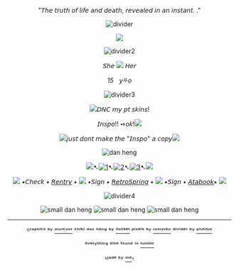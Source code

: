 <div align="center">
  
"𝘛𝘩𝘦 𝘵𝘳𝘶𝘵𝘩 𝘰𝘧 𝘭𝘪𝘧𝘦 𝘢𝘯𝘥 𝘥𝘦𝘢𝘵𝘩, 𝘳𝘦𝘷𝘦𝘢𝘭𝘦𝘥 𝘪𝘯 𝘢𝘯 𝘪𝘯𝘴𝘵𝘢𝘯𝘵. ."
  
![divider](https://64.media.tumblr.com/b34800aa2ba15d4606b198fc9c807760/b15584551d1c744d-a2/s2048x3072/12debf832cb2e28a69aaa22229f1c7b45bd891a5.pnj)

<p align="center">
  <img src="https://64.media.tumblr.com/edabf406f98162cf40bb2a3003775959/87662140495271c9-82/s1280x1920/9b2e1b4cbd39dbd415ef73b6f6ca2838d4a07c30.gifv"/>
</p>



![divider2](https://64.media.tumblr.com/ba9c46267d06477a01f109d2dbfe0143/b15584551d1c744d-6b/s640x960/86930d95408dc37344c2ba134728dde5651ffce3.pnj)



𝘚𝘩𝘦 ![](https://64.media.tumblr.com/91d4e36834351bf9824ad0a660637ef0/ed26dc63c1945af8-13/s75x75_c1/2641eea0d48b12ce6737836a8a9dc02315e7f39b.gifv) 𝘏𝘦𝘳

<em>15</em>ㅤ𝘺⛧𝘰 


![divider3](https://64.media.tumblr.com/5227d0d1595428fdc2491b67868b0e04/a4a13733c7323931-de/s400x600/4fec1aaed91f6d60c0f743a1ead5613feae57ee7.pnj)

 

![](https://64.media.tumblr.com/c5b986cae7f8531bc492c24cffe3c5db/ed26dc63c1945af8-6c/s75x75_c1/fc22b78db78e09f5fec21d3f4248d915208201ab.gifv)𝘋𝘕𝘊 𝘮𝘺 𝘱𝘵 𝘴𝘬𝘪𝘯𝘴!

𝘐𝘯𝘴𝘱𝘰!! ➺𝘰𝘬!![](https://64.media.tumblr.com/cdf809bcb66546fc25a6e1f117a7f14a/ed26dc63c1945af8-3a/s75x75_c1/7a7abb3bc6e6ea7d87e75985b7e7e444c26ade22.gifv)

![](https://64.media.tumblr.com/ee5a1bfd549d70ff557a32d59073ce04/ed26dc63c1945af8-8f/s75x75_c1/94c885c3232fb90c064aada0f2e14d21922e55a5.gifv)𝘫𝘶𝘴𝘵 𝘥𝘰𝘯𝘵 𝘮𝘢𝘬𝘦 𝘵𝘩𝘦 "𝘐𝘯𝘴𝘱𝘰" 𝘢 𝘤𝘰𝘱𝘺![](https://64.media.tumblr.com/e7350b9940c77dee1593c5494b90e294/ed26dc63c1945af8-a4/s75x75_c1/e7b038791cb56f6e80f40098e4e258b3dc2adb97.gifv)

![dan heng](https://64.media.tumblr.com/ed4143e778700299c5aa74fc2223e4dd/87662140495271c9-8e/s250x400/f90a7fd479f0cce720fcb579e404d907228d5b2f.gifv)


![](https://64.media.tumblr.com/bda1d73a20c0f68d3048ce221e20650f/ed26dc63c1945af8-dc/s75x75_c1/3c983d729f56e0c941f0f3f15ee324902e183245.gifv)➷[![1](https://64.media.tumblr.com/63da2be9792f54be1a7cc71e47818bd0/828870b2d99689c2-b1/s75x75_c1/72514a3f363f3701c3bb830c89ce5d3a555aa3cf.pnj)](https://rentry.co/linkrose)➷[![2](https://64.media.tumblr.com/e15cdc53fe9810a04873f876f09a57e9/828870b2d99689c2-db/s75x75_c1/703fb8a8389c30b88b84ce08b67049e8891c9c70.pnj)](https://rentry.co/Rose1kins)➷[![3](https://64.media.tumblr.com/022a22573d89c8013404b4fcb91ab53f/828870b2d99689c2-53/s75x75_c1/dfaa245137fc6a286a52aad01fdd3d65574bdda9.pnj)](https://rentry.co/byiInts)➷![](https://64.media.tumblr.com/bda1d73a20c0f68d3048ce221e20650f/ed26dc63c1945af8-dc/s75x75_c1/3c983d729f56e0c941f0f3f15ee324902e183245.gifv)

![](https://64.media.tumblr.com/bda1d73a20c0f68d3048ce221e20650f/ed26dc63c1945af8-dc/s75x75_c1/3c983d729f56e0c941f0f3f15ee324902e183245.gifv) ⭑𝘊𝘩𝘦𝘤𝘬 ⭑ [𝘙𝘦𝘯𝘵𝘳𝘺](https://rentry.co/FurinaTheFontaine) ⭑  ![](https://64.media.tumblr.com/906e4f3bbfa6865ba13f4b861c5d0969/ed26dc63c1945af8-b8/s75x75_c1/5fd3a3ea7000c2d8a37bccbde9af7d8af5516a22.gifv) ⭑𝘚𝘪𝘨𝘯 ⭑ [𝘙𝘦𝘵𝘳𝘰𝘚𝘱𝘳𝘪𝘯𝘨](https://retrospring.net/@FurinaTheFontain) ⭑  ![](https://64.media.tumblr.com/bda1d73a20c0f68d3048ce221e20650f/ed26dc63c1945af8-dc/s75x75_c1/3c983d729f56e0c941f0f3f15ee324902e183245.gifv) ⭑𝘚𝘪𝘨𝘯 ⭑ [𝘈𝘵𝘢𝘣𝘰𝘰𝘬](https://furinathefountain.atabook.org/)⭑ ![](https://64.media.tumblr.com/906e4f3bbfa6865ba13f4b861c5d0969/ed26dc63c1945af8-b8/s75x75_c1/5fd3a3ea7000c2d8a37bccbde9af7d8af5516a22.gifv)

![divider4](https://64.media.tumblr.com/5227d0d1595428fdc2491b67868b0e04/a4a13733c7323931-de/s400x600/4fec1aaed91f6d60c0f743a1ead5613feae57ee7.pnj)


![small dan heng](https://64.media.tumblr.com/6f1fca496ec658273a2327ebe3bfc96d/6fba99df56623529-1e/s100x200/fa78e2443d73baceb523587136251586b1a5e75d.pnj)   ![small dan heng](https://64.media.tumblr.com/8d53aa1bf9249800c665ede610809948/6fba99df56623529-c0/s100x200/fc93218c0475a0df1eb76507e44f29bc6524eb70.pnj)   ![small dan heng](https://64.media.tumblr.com/7a5bd8b9a1c68e3656f9fa0fba96bda3/6fba99df56623529-f5/s100x200/015206b0ecdb0b75c94830fcb956d62dcafd820b.pnj)

---
ᴳʳᵃᵖʰⁱᶜˢ ᵇʸ [ᵐᵘʳᶜᵘᵒʳ](https://www.tumblr.com/murcuor) ᶜʰⁱᵇⁱ ᵈᵃⁿ ʰᵉⁿᵍ ᵇʸ [ˡˡᵒᶜᵏᵉᵗ](https://www.tumblr.com/llocket) ᵖⁱˣᵉˡˢ ᵇʸ [ʳᵒᵐᵒʳᵉⁿ](https://www.tumblr.com/romoren) ᵈⁱᵛⁱᵈᵉʳ ᵇʸ [ᵖˡᵘᵗⁱˢᵐ](https://www.tumblr.com/plutism)

ᵉᵛᵉʳʸᵗʰⁱⁿᵍ ᵉˡˢᵉ ᶠᵒᵘⁿᵈ ⁱⁿ  [ᵗᵘᵐᵇˡʳ](https://www.tumblr.com)

ᴹᵃᵈᵉ ᵇʸ [ᵐᵉ](https://github.com/FurinaTheFountain)ᵎᵎ
